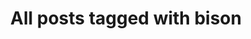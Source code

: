 ---
layout: tag
title: "All posts tagged with bison"
permalink: /weblog/tags/bison/
taxonomy: bison
---
